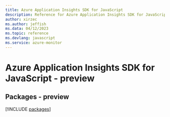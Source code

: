 ```yaml
---
title: Azure Application Insights SDK for JavaScript
description: Reference for Azure Application Insights SDK for JavaScript
author: xirzec
ms.author: jeffish
ms.data: 04/12/2023
ms.topic: reference
ms.devlang: javascript
ms.service: azure-monitor
---
```

# Azure Application Insights SDK for JavaScript - preview
## Packages - preview
[!INCLUDE [packages](application-insights-index.md)]
